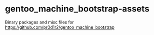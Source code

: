 # gentoo_machine_bootstrap-assets

Binary packages and misc files for https://github.com/pr0d1r2/gentoo_machine_bootstrap
